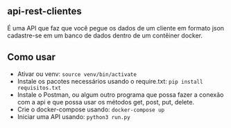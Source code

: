## api-rest-clientes

É uma API que faz que você pegue os dados de um cliente em formato json cadastre-se em um banco de dados dentro de um contêiner docker.

## Como usar

- Ativar ou venv: ```source venv/bin/activate```
- Instale os pacotes necessários usando o require.txt: ```pip install requisitos.txt```
- Instale o Postman, ou algum outro programa que possa fazer a conexão com a api e que possa usar os métodos get, post, put, delete.
- Crie o docker-compose usando: ```docker-compose up```
- Iniciar uma API usando: ```python3 run.py```
